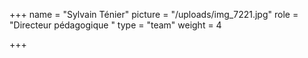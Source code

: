 +++
name = "Sylvain Ténier"
picture = "/uploads/img_7221.jpg"
role = "Directeur pédagogique "
type = "team"
weight = 4

+++
